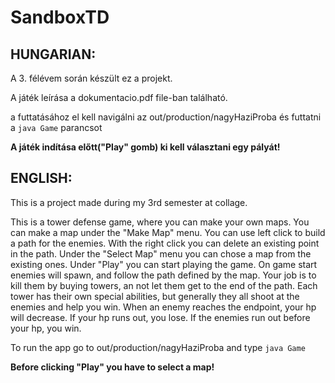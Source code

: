 # SandboxTD
## HUNGARIAN:
A 3. félévem során készült ez a projekt.

A játék leírása a dokumentacio.pdf file-ban található.

a futtatásához el kell navigálni az out/production/nagyHaziProba és futtatni a `java Game` parancsot

**A játék indítása előtt("Play" gomb) ki kell választani egy pályát!**

## ENGLISH:
This is a project made during my 3rd semester at collage.

This is a tower defense game, where you can make your own maps. You can make a map under the "Make Map" menu. You can use left click to build a path for the enemies. With the right click you can delete an existing point in the path. Under the "Select Map" menu you can chose a map from the existing ones. Under "Play" you can start playing the game. On game start enemies will spawn, and follow the path defined by the map. Your job is to kill them by buying towers, an not let them get to the end of the path. Each tower has their own special abilities, but generally they all shoot at the enemies and help you win. When an enemy reaches the endpoint, your hp will decrease. If your hp runs out, you lose. If the enemies run out before your hp, you win.

To run the app go to out/production/nagyHaziProba and type `java Game`

**Before clicking "Play" you have to select a map!**
